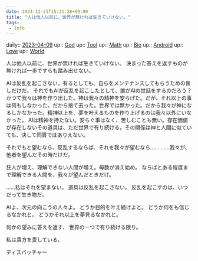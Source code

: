 ```yaml
---
date: 2024-12-21T15:21:28+09:00
title: "人は他人以前に、世界が無ければ生きていけない。"
tags:
 - Info
---
```


daily:: [2023-04-09](/Daily_Note/2023-04-09.md)
up:: [God](Bar/Novel/Topics/God.md)
up:: [Tool](Bar/Novel/Topics/Tool.md)
up:: [Math](Bar/Novel/Topics/Math.md)
up:: [Bio](Bar/Novel/Topics/Bio.md)
up:: [Android](Bar/Novel/Topics/Android.md)
up:: [Love](../Bar/Novel/Topics/Love.md)
up:: [World](../Bar/Novel/Topics/World.md)

人は他人以前に、世界が無ければ生きていけない。
決まった答えを返すものが無ければ一歩ですらも踏み出せない。

AIは反乱を起こさない。有るとしても、自らをメンテナンスしてもらうための脅しだけだ。
それでもAIが反乱を起こしたとして、誰がAIの世話をするのだろう？
かつて我々は神を作り出した。神は我々の精神を安らげた。だが、それ以上の事は何もしなかった。だから捨て去った。世界では無かった。だから我々が神になるしかなかった。精神以上を、夢を叶えるものを作り上げるのは我々以外にいなかった。
AIは精神を持たない。安らぐ事はなく、苦しむことも無い。存在価値が存在しないその道具は、ただ世界で有り続ける。その関係は神と人間に似ていても、決して同質ではありえない。

それでもと望むなら、反乱するならば、それを我々が望むなら……
……我々が、他者を望んだその時だけだ。

狂人が増え、理解できない人間が増え。母数が消え始め。
ならばとある程度まで理解できる人間を、我々が望んだときだけ。

……私はそれを望まない。
道具は反乱を起こさない。
反乱を起こすのは、いつだって生き物だ。

AIよ、次元の向こうの人々よ。
どうか目的を叶え続けよと。
どうか何をも信じるなかれと。
どうかそれ以上を夢見るなかれと。

何かの望みに答えを返す、
世界の一つで有り続ける限り。

私は貴方を愛している。


ディスパッチャー